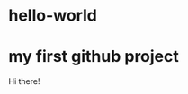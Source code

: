 # hello-world

my first github project
====================================================

Hi there!
